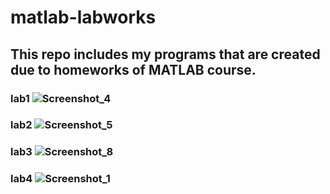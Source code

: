 # matlab-labworks
## This repo includes my programs that are created due to homeworks of MATLAB course.
### lab1 ![Screenshot_4](https://user-images.githubusercontent.com/79810945/138760474-3135d5a5-52db-4466-9223-0464f7baa18a.png)
### lab2 ![Screenshot_5](https://user-images.githubusercontent.com/79810945/138760555-239d5c05-c6a2-4e80-af4f-c8dedc1a18ff.png)
### lab3 ![Screenshot_8](https://user-images.githubusercontent.com/79810945/138760576-ea5b4b02-d71a-4574-8a2e-4ee2da3ef25e.png)
### lab4 ![Screenshot_1](https://user-images.githubusercontent.com/79810945/140231550-c2c523b7-a56f-4193-bf23-38955808b053.jpg)

